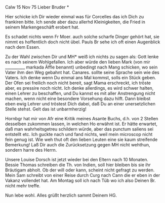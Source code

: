  Calw 15 Nov 75
Lieber Bruder <Frohnmeyer>*

Hier schicke ich Dir wieder einmal was für Corcelles das ich Dich zu frankiren bitte. Ich sende aber dazu allerhd Kleinigkeiten, die Fried in seinem Markengeschäft erobert hat.

Es schadet nichts wenn Fr Moer. auch solche scharfe Dinger gehört hat, sie nimmt es hoffentlich doch nicht übel. Pauls Br sehe ich oft einen Augenblick nach dem Essen.

Zu der Wahl zwischen Dir und MH<och>* weiß ich nichts zu sagen als: Gott lenke es nach seinem Wohlgefallen. Ich aber würde den lieben Mark (von mir __________ markada Äffle benannt) unbedingt nach Mang schicken, wo sein Vater ihm den Weg gebahnt hat. Canares. sollte seine Sprache sein wie des Vaters. Ich denke wenn Du einmal ans Mal kommst, solls ein Stück geben. Der Ofen sei freilich noch nicht bereit, sagt Mama erschreckt, ich tröste aber, es pressire noch nicht. Ich denke allerdings, es wird schwer halten, einen Lehrer zu beschaffen, und Du kannst es mit aller Anstrengung nicht machen, wenn nicht eine besondere Vorsehung dazu hilft. Dann bleibst eben ewig Lehrer und tröstest Dich dabei, daß Du an einer unersetzlichen Stelle stehst. Gelt das ist unbarmherzig!

Hornbgr hat mir von Afr eine Kritik meines Asante Buchs, d.h. von 2 Stellen desselben zukommen lassen, in welchen Ho erwähnt ist. Er hätte erwartet, daß man wahrheitsgetreu schildern würde, aber das punctum saliens sei entstellt etc. Ich guckte nach und fand nichts, weil mein microscop nicht fein genug ist. Wie weh thut oft den lieben Leuten eine sie kaum streifende Bemerkung! Laß Dir auch die Zurücksetzung gegen MH nicht wehthun, sondern harre des Herrn.

Unsere Louise Dorsch ist jetzt wieder bei den Eltern nach 10 Monaten. Bessie Thomas schreiben die Th. von Indien, soll hier bleiben bis sie ihr Bräutigam abholt. Ob der will oder kann, scheint nicht gefragt zu werden. 
Mein Sam schreibt von einer Reise durch Curg nach Cann die er eben in der Vakanz vollendet hat. Am Montag soll ich nach Tüb wo ich also Deinen Br. nicht mehr treffe.

Nun lebe wohl. Alles grüßt herzlich
 sammt Deinem HG.
